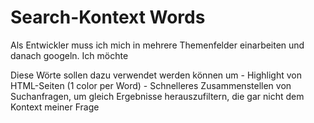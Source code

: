 Search-Kontext Words
==============

Als Entwickler muss ich mich in mehrere Themenfelder einarbeiten und danach googeln. Ich möchte 


Diese Wörte sollen dazu verwendet werden können um
	- Highlight von HTML-Seiten (1 color per Word)
	- Schnelleres Zusammenstellen von Suchanfragen, um gleich Ergebnisse herauszufiltern, die gar nicht dem Kontext meiner Frage 